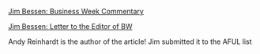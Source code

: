 [Jim Bessen: Business Week
Commentary](http://www.aful.org/wws/arc/patents/2003-12/msg00031.html "wikilink")

[Jim Bessen: Letter to the Editor of
BW](http://www.aful.org/wws/arc/patents/2003-12/msg00032.html "wikilink")

Andy Reinhardt is the author of the article! Jim submitted it to the
AFUL list
